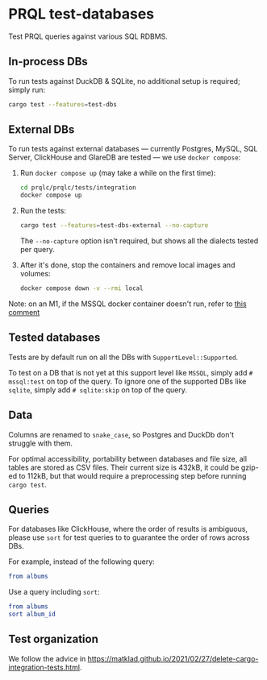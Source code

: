 # PRQL test-databases

Test PRQL queries against various SQL RDBMS.

## In-process DBs

To run tests against DuckDB & SQLite, no additional setup is required; simply
run:

```sh
cargo test --features=test-dbs
```

## External DBs

To run tests against external databases — currently Postgres, MySQL, SQL Server,
ClickHouse and GlareDB are tested — we use `docker compose`:

1. Run `docker compose up` (may take a while on the first time):

   ```sh
   cd prqlc/prqlc/tests/integration
   docker compose up
   ```

2. Run the tests:

   ```sh
   cargo test --features=test-dbs-external --no-capture
   ```

   The `--no-capture` option isn't required, but shows all the dialects tested
   per query.

3. After it's done, stop the containers and remove local images and volumes:

   ```sh
   docker compose down -v --rmi local
   ```

Note: on an M1, if the MSSQL docker container doesn't run, refer to
[this comment](https://github.com/microsoft/mssql-docker/issues/668#issuecomment-1436802153)

## Tested databases

Tests are by default run on all the DBs with `SupportLevel::Supported`.

To test on a DB that is not yet at this support level like `MSSQL`, simply add
`# mssql:test` on top of the query. To ignore one of the supported DBs like
`sqlite`, simply add `# sqlite:skip` on top of the query.

## Data

Columns are renamed to `snake_case`, so Postgres and DuckDb don't struggle with
them.

For optimal accessibility, portability between databases and file size, all
tables are stored as CSV files. Their current size is 432kB, it could be gzip-ed
to 112kB, but that would require a preprocessing step before running
`cargo test`.

## Queries

For databases like ClickHouse, where the order of results is ambiguous, please
use `sort` for test queries to to guarantee the order of rows across DBs.

For example, instead of the following query:

```elm
from albums
```

Use a query including `sort`:

```elm
from albums
sort album_id
```

## Test organization

We follow the advice in
<https://matklad.github.io/2021/02/27/delete-cargo-integration-tests.html>.
